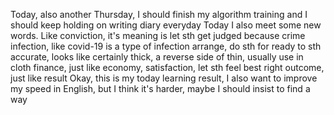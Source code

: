 Today, also another Thursday, I should finish my algorithm training and I should keep holding on writing diary everyday
Today I also meet some new words.
Like conviction, it's meaning is let sth get judged because crime
infection, like covid-19 is a type of infection
arrange, do sth for ready to sth
accurate, looks like certainly
thick, a reverse side of thin, usually use in cloth
finance, just like economy,
satisfaction, let sth feel best right
outcome, just like result
Okay, this is my today learning result, I also want to improve my speed in English, but I think it's harder, maybe I should insist to find a way
